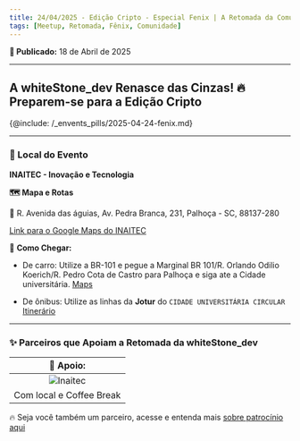 ```yaml
---
title: 24/04/2025 - Edição Cripto - Especial Fenix | A Retomada da Comunidade Tech!
tags: [Meetup, Retomada, Fênix, Comunidade]
---
```


**📅 Publicado:** 18 de Abril de 2025

---

## A whiteStone_dev Renasce das Cinzas! 🔥 Preparem-se para a Edição Cripto

{@include: /_envents_pills/2025-04-24-fenix.md}

---

### 🏢 Local do Evento

**INAITEC - Inovação e Tecnologia**

**🗺️ Mapa e Rotas**

📍 R. Avenida das águias, Av. Pedra Branca, 231, Palhoça - SC, 88137-280

[Link para o Google Maps do INAITEC](https://maps.app.goo.gl/YN57VzadmgnQC9s28)

🚗 **Como Chegar:**

- De carro: Utilize a BR-101 e pegue a Marginal BR 101/R. Orlando Odilio Koerich/R. Pedro Cota de Castro para Palhoça e siga ate a Cidade universitária. [Maps](https://maps.app.goo.gl/YN57VzadmgnQC9s28)

- De ônibus: Utilize as linhas da **Jotur** do `CIDADE UNIVERSITÁRIA CIRCULAR` [Itinerário](https://www.jotur.com.br/horarios/palhoca,1/cidade-universitaria-pedra-branca,50#heading-4-162~692353)

---

### ✨ Parceiros que Apoiam a Retomada da whiteStone_dev

|                 🤝 Apoio:                 |
| :---------------------------------------: |
| ![Inaitec](/img/inaitec_logo_3_small.png) |
|         Com local e Coffee Break          |

🔥 Seja você também um parceiro, acesse e entenda mais [sobre patrocínio aqui](/eventos/patrocinio)
